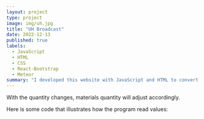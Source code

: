 ```yaml
---
layout: project
type: project
image: img/uh.jpg
title: "UH Broadcast"
date: 2022-12-13
published: true
labels:
  - JavaScript
  - HTML
  - CSS
  - React-Bootstrap
  - Meteor
summary: "I developed this website with JavaScript and HTML to convert amount of materials needed to make the spam musubi based on the quantity needed."
---
```


With the quantity changes, materials quantity will adjust accordingly. 

Here is some code that illustrates how the program read values:

```cpp

```
